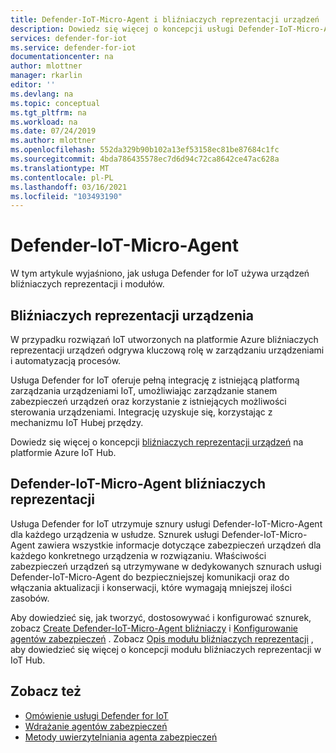 ```yaml
---
title: Defender-IoT-Micro-Agent i bliźniaczych reprezentacji urządzeń
description: Dowiedz się więcej o koncepcji usługi Defender-IoT-Micro-Agent bliźniaczych reprezentacji oraz o sposobie ich użycia w usłudze Defender for IoT.
services: defender-for-iot
ms.service: defender-for-iot
documentationcenter: na
author: mlottner
manager: rkarlin
editor: ''
ms.devlang: na
ms.topic: conceptual
ms.tgt_pltfrm: na
ms.workload: na
ms.date: 07/24/2019
ms.author: mlottner
ms.openlocfilehash: 552da329b90b102a13ef53158ec81be87684c1fc
ms.sourcegitcommit: 4bda786435578ec7d6d94c72ca8642ce47ac628a
ms.translationtype: MT
ms.contentlocale: pl-PL
ms.lasthandoff: 03/16/2021
ms.locfileid: "103493190"
---
```

# <a name="defender-iot-micro-agent"></a>Defender-IoT-Micro-Agent

W tym artykule wyjaśniono, jak usługa Defender for IoT używa urządzeń bliźniaczych reprezentacji i modułów.

## <a name="device-twins"></a>Bliźniaczych reprezentacji urządzenia

W przypadku rozwiązań IoT utworzonych na platformie Azure bliźniaczych reprezentacji urządzeń odgrywa kluczową rolę w zarządzaniu urządzeniami i automatyzacją procesów.

Usługa Defender for IoT oferuje pełną integrację z istniejącą platformą zarządzania urządzeniami IoT, umożliwiając zarządzanie stanem zabezpieczeń urządzeń oraz korzystanie z istniejących możliwości sterowania urządzeniami. Integrację uzyskuje się, korzystając z mechanizmu IoT Hubej przędzy.

Dowiedz się więcej o koncepcji [bliźniaczych reprezentacji urządzeń](../iot-hub/iot-hub-devguide-device-twins.md) na platformie Azure IoT Hub.

## <a name="defender-iot-micro-agent-twins"></a>Defender-IoT-Micro-Agent bliźniaczych reprezentacji

Usługa Defender for IoT utrzymuje sznury usługi Defender-IoT-Micro-Agent dla każdego urządzenia w usłudze.
Sznurek usługi Defender-IoT-Micro-Agent zawiera wszystkie informacje dotyczące zabezpieczeń urządzeń dla każdego konkretnego urządzenia w rozwiązaniu.
Właściwości zabezpieczeń urządzeń są utrzymywane w dedykowanych sznurach usługi Defender-IoT-Micro-Agent do bezpieczniejszej komunikacji oraz do włączania aktualizacji i konserwacji, które wymagają mniejszej ilości zasobów.

Aby dowiedzieć się, jak tworzyć, dostosowywać i konfigurować sznurek, zobacz [Create Defender-IoT-Micro-Agent bliźniaczy](quickstart-create-security-twin.md) i [Konfigurowanie agentów zabezpieczeń](how-to-agent-configuration.md) . Zobacz [Opis modułu bliźniaczych reprezentacji](../iot-hub/iot-hub-devguide-module-twins.md) , aby dowiedzieć się więcej o koncepcji modułu bliźniaczych reprezentacji w IoT Hub.

## <a name="see-also"></a>Zobacz też

- [Omówienie usługi Defender for IoT](overview.md)
- [Wdrażanie agentów zabezpieczeń](how-to-deploy-agent.md)
- [Metody uwierzytelniania agenta zabezpieczeń](concept-security-agent-authentication-methods.md)